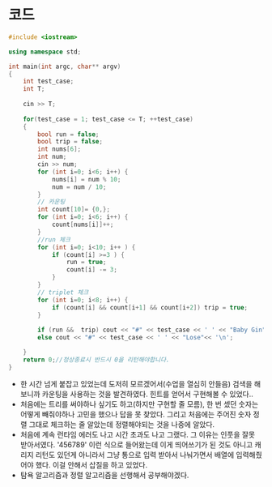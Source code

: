 # 코드

```cpp
#include <iostream>

using namespace std;

int main(int argc, char** argv)
{
	int test_case;
	int T;
    
    cin >> T;
	
	for(test_case = 1; test_case <= T; ++test_case)
	{
        bool run = false;
        bool trip = false;
		int nums[6];
        int num;
        cin >> num;
        for (int i=0; i<6; i++) {
            nums[i] = num % 10;
            num = num / 10;
        }
        // 카운팅
        int count[10]= {0,};
        for (int i=0; i<6; i++) {
            count[nums[i]]++;
        }
        //run 체크
        for (int i=0; i<10; i++ ) {
            if (count[i] >=3 ) {
                run = true;
                count[i] -= 3;
            }
        }
        // triplet 체크
        for (int i=0; i<8; i++) {
            if (count[i] && count[i+1] && count[i+2]) trip = true;
        }
		
        if (run &&  trip) cout << "#" << test_case << ' ' << "Baby Gin"<< '\n';
        else cout << "#" << test_case << ' ' << "Lose"<< '\n';

	}
	return 0;//정상종료시 반드시 0을 리턴해야합니다.
}
```



- 한 시간 넘게 붙잡고 있었는데 도저히 모르겠어서(수업을 열심히 안들음) 검색을 해보니까 카운팅을 사용하는 것을 발견하였다. 힌트를 얻어서 구현해볼 수 있었다..
- 처음에는 트리를 써야하나 싶기도 하고(하지만 구현할 줄 모름), 한 번 셌던 숫자는 어떻게 빼줘야하나 고민을 했으나 답을 못 찾았다. 그리고 처음에는 주어진 숫자 정렬 그대로 체크하는 줄 알았는데 정렬해야되는 것을 나중에 알았다.
- 처음에 계속 런타임 에러도 나고 시간 초과도 나고 그랬다. 그 이유는 인풋을 잘못 받아서였다. '456789' 이런 식으로 들어왔는데 이게 띄어쓰기가 된 것도 아니고 캐리지 리턴도 있던게 아니라서 그냥 통으로 입력 받아서 나눠가면서 배열에 입력해줬어야 했다. 이걸 안해서 삽질을 하고 있었다.
- 탐욕 알고리즘과 정렬 알고리즘을 선행해서 공부해야겠다.